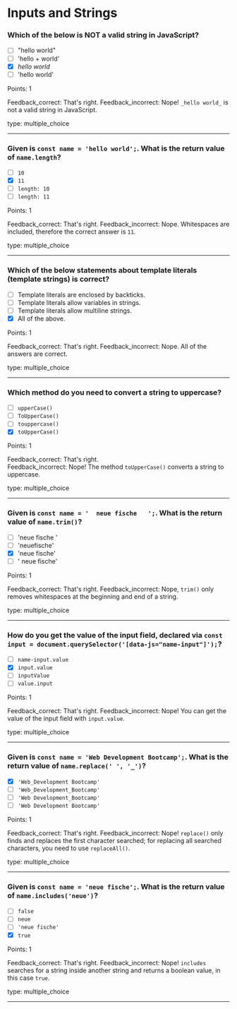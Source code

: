 # Inputs and Strings

### Which of the below is NOT a valid string in JavaScript?

* [ ] "hello world"
* [ ] 'hello + world'
* [x] _hello world_
* [ ] 'hello world'

Points: 1

Feedback_correct: That's right.
Feedback_incorrect: Nope! `_hello world_` is not a valid string in JavaScript.

type: multiple_choice

---

### Given is `const name = 'hello world';`. What is the return value of `name.length`?

* [ ] `10`
* [x] `11`
* [ ] `length: 10`
* [ ] `length: 11`

Points: 1

Feedback_correct: That's right.
Feedback_incorrect: Nope. Whitespaces are included, therefore the correct answer is `11`.

type: multiple_choice

---

### Which of the below statements about template literals (template strings) is correct?

* [ ] Template literals are enclosed by backticks.
* [ ] Template literals allow variables in strings.
* [ ] Template literals allow multiline strings.
* [x] All of the above.

Points: 1

Feedback_correct: That's right.
Feedback_incorrect: Nope. All of the answers are correct.

type: multiple_choice

---

### Which method do you need to convert a string to uppercase?

* [ ] `upperCase()`
* [ ] `ToUpperCase()`
* [ ] `touppercase()`
* [x] `toUpperCase()`

Points: 1

Feedback_correct: That's right.  
Feedback_incorrect: Nope! The method `toUpperCase()` converts a string to uppercase.

type: multiple_choice

---

### Given is `const name = '  neue fische   ';`. What is the return value of `name.trim()`?

* [ ] 'neue fische  '
* [ ] 'neuefische'
* [x] 'neue fische'
* [ ] '  neue fische'

Points: 1

Feedback_correct: That's right.
Feedback_incorrect: Nope, `trim()` only removes whitespaces at the beginning and end of a string.

type: multiple_choice

---

### How do you get the value of the input field, declared via `const input = document.querySelector('[data-js="name-input"]');`?

* [ ] `name-input.value`
* [x] `input.value`
* [ ] `inputValue`
* [ ] `value.input`

Points: 1

Feedback_correct: That's right.
Feedback_incorrect: Nope! You can get the value of the input field with `input.value`. 

type: multiple_choice

---

### Given is `const name = 'Web Development Bootcamp';`. What is the return value of `name.replace(' ', '_')`?

* [x] `'Web_Development Bootcamp'`
* [ ] `'Web_Development_Bootcamp'`
* [ ] `'Web Development_Bootcamp'`
* [ ] `'Web Development Bootcamp'`

Points: 1

Feedback_correct: That's right.
Feedback_incorrect: Nope! `replace()` only finds and replaces the first character searched; for replacing all searched characters, you need to use `replaceAll()`.

type: multiple_choice

---

### Given is `const name = 'neue fische';`. What is the return value of `name.includes('neue')`?

* [ ] `false`
* [ ] `neue`
* [ ] `'neue fische'`
* [x] `true`

Points: 1

Feedback_correct: That's right.
Feedback_incorrect: Nope! `includes` searches for a string inside another string and returns a boolean value, in this case `true`.

type: multiple_choice

---